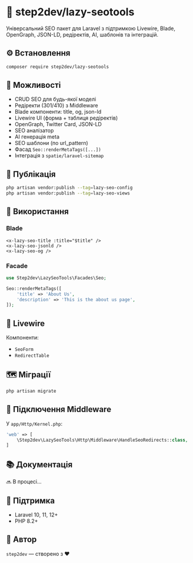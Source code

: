 # 🧩 step2dev/lazy-seotools

Універсальний SEO пакет для Laravel з підтримкою Livewire, Blade, OpenGraph, JSON-LD, редіректів, AI, шаблонів та інтеграцій.

## ⚙️ Встановлення

```bash
composer require step2dev/lazy-seotools
```

## 🧬 Можливості

- CRUD SEO для будь-якої моделі
- Редіректи (301/410) з Middleware
- Blade компоненти: title, og, json-ld
- Livewire UI (форма + таблиця редіректів)
- OpenGraph, Twitter Card, JSON-LD
- SEO аналізатор
- AI генерація meta
- SEO шаблони (по url_pattern)
- Фасад `Seo::renderMetaTags([...])`
- Інтеграція з `spatie/laravel-sitemap`

## 🔧 Публікація

```bash
php artisan vendor:publish --tag=lazy-seo-config
php artisan vendor:publish --tag=lazy-seo-views
```

## 🧠 Використання

### Blade

```blade
<x-lazy-seo-title :title="$title" />
<x-lazy-seo-jsonld />
<x-lazy-seo-og />
```

### Facade

```php
use Step2dev\LazySeoTools\Facades\Seo;

Seo::renderMetaTags([
    'title' => 'About Us',
    'description' => 'This is the about us page',
]);
```

## 🧪 Livewire

Компоненти:
- `SeoForm`
- `RedirectTable`

## 🗺 Міграції

```bash
php artisan migrate
```

## 🧱 Підключення Middleware

У `app/Http/Kernel.php`:

```php
'web' => [
    \Step2dev\LazySeoTools\Http\Middleware\HandleSeoRedirects::class,
]
```

## 📚 Документація

🔜 В процесі...

## 🤝 Підтримка

- Laravel 10, 11, 12+
- PHP 8.2+

## 🚀 Автор

`step2dev` — створено з ❤️

